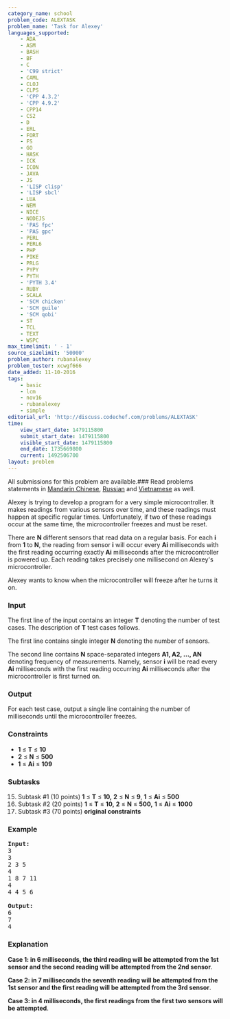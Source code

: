 ```yaml
---
category_name: school
problem_code: ALEXTASK
problem_name: 'Task for Alexey'
languages_supported:
    - ADA
    - ASM
    - BASH
    - BF
    - C
    - 'C99 strict'
    - CAML
    - CLOJ
    - CLPS
    - 'CPP 4.3.2'
    - 'CPP 4.9.2'
    - CPP14
    - CS2
    - D
    - ERL
    - FORT
    - FS
    - GO
    - HASK
    - ICK
    - ICON
    - JAVA
    - JS
    - 'LISP clisp'
    - 'LISP sbcl'
    - LUA
    - NEM
    - NICE
    - NODEJS
    - 'PAS fpc'
    - 'PAS gpc'
    - PERL
    - PERL6
    - PHP
    - PIKE
    - PRLG
    - PYPY
    - PYTH
    - 'PYTH 3.4'
    - RUBY
    - SCALA
    - 'SCM chicken'
    - 'SCM guile'
    - 'SCM qobi'
    - ST
    - TCL
    - TEXT
    - WSPC
max_timelimit: ' - 1'
source_sizelimit: '50000'
problem_author: rubanalexey
problem_tester: xcwgf666
date_added: 11-10-2016
tags:
    - basic
    - lcm
    - nov16
    - rubanalexey
    - simple
editorial_url: 'http://discuss.codechef.com/problems/ALEXTASK'
time:
    view_start_date: 1479115800
    submit_start_date: 1479115800
    visible_start_date: 1479115800
    end_date: 1735669800
    current: 1492506700
layout: problem
---
```

All submissions for this problem are available.###  Read problems statements in [Mandarin Chinese](http://www.codechef.com/download/translated/NOV16/mandarin/ALEXTASK.pdf), [Russian](http://www.codechef.com/download/translated/NOV16/russian/ALEXTASK.pdf) and [Vietnamese](http://www.codechef.com/download/translated/NOV16/vietnamese/ALEXTASK.pdf) as well.

 Alexey is trying to develop a program for a very simple microcontroller. It makes readings from various sensors over time, and these readings must happen at specific regular times. Unfortunately, if two of these readings occur at the same time, the microcontroller freezes and must be reset.

There are **N** different sensors that read data on a regular basis. For each **i** from **1** to **N**, the reading from sensor **i** will occur every **Ai** milliseconds with the first reading occurring exactly **Ai** milliseconds after the microcontroller is powered up. Each reading takes precisely one millisecond on Alexey's microcontroller.

Alexey wants to know when the microcontroller will freeze after he turns it on.

### Input

The first line of the input contains an integer **T** denoting the number of test cases. The description of **T** test cases follows.

The first line contains single integer **N** denoting the number of sensors.

The second line contains **N** space-separated integers **A1, A2, ..., AN** denoting frequency of measurements. Namely, sensor **i** will be read every **Ai** milliseconds with the first reading occurring **Ai** milliseconds after the microcontroller is first turned on.

### Output

For each test case, output a single line containing the number of milliseconds until the microcontroller freezes.

### Constraints

- **1** ≤ **T** ≤ **10**
- **2** ≤ **N** ≤ **500**
- **1** ≤ **Ai** ≤ **109**

### Subtasks

15. Subtask #1 (10 points) **1**  ≤ **T** ≤ **10,** **2** ≤ **N** ≤ **9**, **1** ≤ **Ai** ≤ **500**
16. Subtask #2 (20 points) **1**  ≤ **T** ≤ **10,** **2** ≤ **N** ≤ **500,** **1** ≤ **Ai** ≤  **1000**
17. Subtask #3 (70 points) **original constraints**
### Example

<pre><b>Input:</b>
<tt>3
3
2 3 5
4
1 8 7 11
4
4 4 5 6</tt>

<b>Output:</b>
<tt>6
7
4</tt>
</pre>
### Explanation

**Case 1: in 6 milliseconds, the third reading will be attempted from the 1st sensor and the second reading will be attempted from the 2nd sensor**.

**Case 2: in 7 milliseconds the seventh reading will be attempted from the 1st sensor and the first reading will be attempted from the 3rd sensor**.

**Case 3: in 4 milliseconds, the first readings from the first two sensors will be attempted**.
